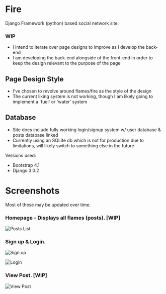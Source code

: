 # Fire
Django Framework (python) based social network site.

### WIP
 - I intend to iterate over page designs to improve as I develop the back-end
 - I am developing the back-end alongside of the front-end in order to keep the design relevant to the purpose of the page
 
## Page Design Style
 - I've chosen to revolve around flames/fire as the style of the design
 - The current liking system is not working, though I am likely going to implement a 'fuel' or 'water' system
 
## Database
 - Site does include fully working login/signup system w/ user database & posts database linked
 - Currently using an SQLite db which is not for production due to limitations, will likely switch to something else in the future

Versions used:

- Bootstrap 4.1
- Django 3.0.2

# Screenshots
Most of these may be updated over time. 

### Homepage - Displays all flames (posts). [WIP]
![Posts List](https://i.imgur.com/c7HoByu.png)

### Sign up & Login.
![Sign up](https://i.imgur.com/KT1scVo.png)

![Login](https://i.imgur.com/S3j6hn3.png)

### View Post. [WIP]

![View Post](https://i.imgur.com/MsJl41v.png)
